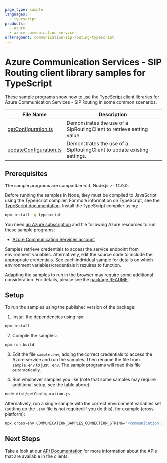 ```yaml
---
page_type: sample
languages:
  - typescript
products:
  - azure
  - azure-communication-services
urlFragment: communication-sip-routing-typescript
---
```


# Azure Communication Services - SIP Routing client library samples for TypeScript

These sample programs show how to use the TypeScript client libraries for Azure Communication Services - SIP Routing in some common scenarios.

| **File Name**                                 | **Description**                                                         |
| --------------------------------------------- | ----------------------------------------------------------------------- |
| [getConfiguration.ts][getconfiguration]       | Demonstrates the use of a SipRoutingClient to retrieve setting value.   |
| [updateConfiguration.ts][updateconfiguration] | Demonstrates the use of a SipRoutingClient to update existing settings. |

## Prerequisites

The sample programs are compatible with Node.js >=12.0.0.

Before running the samples in Node, they must be compiled to JavaScript using the TypeScript compiler. For more information on TypeScript, see the [TypeScript documentation][typescript]. Install the TypeScript compiler using:

```bash
npm install -g typescript
```

You need [an Azure subscription][freesub] and the following Azure resources to run these sample programs:

- [Azure Communication Services account][createinstance_azurecommunicationservicesaccount]

Samples retrieve credentials to access the service endpoint from environment variables. Alternatively, edit the source code to include the appropriate credentials. See each individual sample for details on which environment variables/credentials it requires to function.

Adapting the samples to run in the browser may require some additional consideration. For details, please see the [package README][package].

## Setup

To run the samples using the published version of the package:

1. Install the dependencies using `npm`:

```bash
npm install
```

2. Compile the samples:

```bash
npm run build
```

3. Edit the file `sample.env`, adding the correct credentials to access the Azure service and run the samples. Then rename the file from `sample.env` to just `.env`. The sample programs will read this file automatically.

4. Run whichever samples you like (note that some samples may require additional setup, see the table above):

```bash
node dist/getConfiguration.js
```

Alternatively, run a single sample with the correct environment variables set (setting up the `.env` file is not required if you do this), for example (cross-platform):

```bash
npx cross-env COMMUNICATION_SAMPLES_CONNECTION_STRING="<communication samples connection string>" node dist/getConfiguration.js
```

## Next Steps

Take a look at our [API Documentation][apiref] for more information about the APIs that are available in the clients.

[getconfiguration]: https://github.com/Azure/azure-sdk-for-js/blob/master/sdk/communication/communication-sip-routing/samples/v1/typescript/src/getConfiguration.ts
[updateconfiguration]: https://github.com/Azure/azure-sdk-for-js/blob/master/sdk/communication/communication-sip-routing/samples/v1/typescript/src/updateConfiguration.ts
[apiref]: https://docs.microsoft.com/javascript/api/@azure/communication-sip-routing
[freesub]: https://azure.microsoft.com/free/
[createinstance_azurecommunicationservicesaccount]: https://docs.microsoft.com/azure/communication-services/quickstarts/create-communication-resource
[package]: https://github.com/Azure/azure-sdk-for-js/tree/master/sdk/communication/communication-sip-routing/README.md
[typescript]: https://www.typescriptlang.org/docs/home.html
